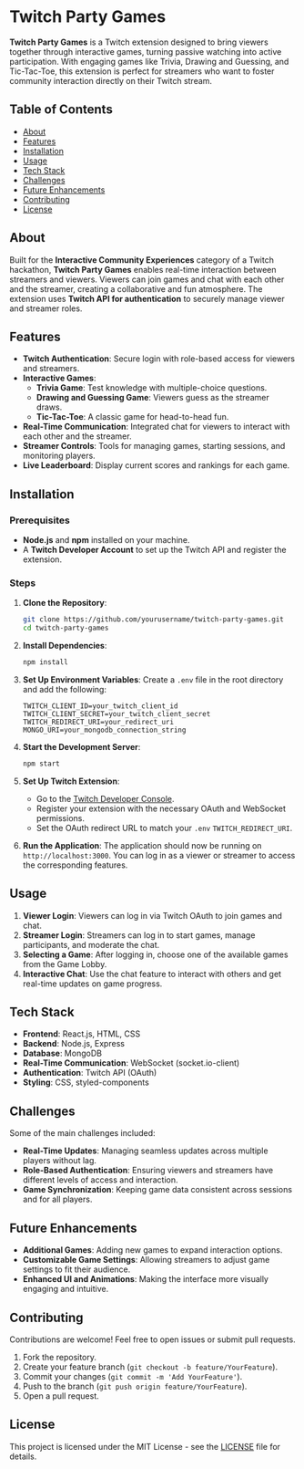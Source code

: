 # Twitch Party Games

**Twitch Party Games** is a Twitch extension designed to bring viewers together through interactive games, turning passive watching into active participation. With engaging games like Trivia, Drawing and Guessing, and Tic-Tac-Toe, this extension is perfect for streamers who want to foster community interaction directly on their Twitch stream.

## Table of Contents
- [About](#about)
- [Features](#features)
- [Installation](#installation)
- [Usage](#usage)
- [Tech Stack](#tech-stack)
- [Challenges](#challenges)
- [Future Enhancements](#future-enhancements)
- [Contributing](#contributing)
- [License](#license)

## About

Built for the **Interactive Community Experiences** category of a Twitch hackathon, **Twitch Party Games** enables real-time interaction between streamers and viewers. Viewers can join games and chat with each other and the streamer, creating a collaborative and fun atmosphere. The extension uses **Twitch API for authentication** to securely manage viewer and streamer roles.

## Features

- **Twitch Authentication**: Secure login with role-based access for viewers and streamers.
- **Interactive Games**:
  - **Trivia Game**: Test knowledge with multiple-choice questions.
  - **Drawing and Guessing Game**: Viewers guess as the streamer draws.
  - **Tic-Tac-Toe**: A classic game for head-to-head fun.
- **Real-Time Communication**: Integrated chat for viewers to interact with each other and the streamer.
- **Streamer Controls**: Tools for managing games, starting sessions, and monitoring players.
- **Live Leaderboard**: Display current scores and rankings for each game.

## Installation

### Prerequisites
- **Node.js** and **npm** installed on your machine.
- A **Twitch Developer Account** to set up the Twitch API and register the extension.

### Steps

1. **Clone the Repository**:
    ```bash
    git clone https://github.com/yourusername/twitch-party-games.git
    cd twitch-party-games
    ```

2. **Install Dependencies**:
    ```bash
    npm install
    ```

3. **Set Up Environment Variables**:
   Create a `.env` file in the root directory and add the following:
    ```plaintext
    TWITCH_CLIENT_ID=your_twitch_client_id
    TWITCH_CLIENT_SECRET=your_twitch_client_secret
    TWITCH_REDIRECT_URI=your_redirect_uri
    MONGO_URI=your_mongodb_connection_string
    ```

4. **Start the Development Server**:
    ```bash
    npm start
    ```

5. **Set Up Twitch Extension**:
   - Go to the [Twitch Developer Console](https://dev.twitch.tv/console).
   - Register your extension with the necessary OAuth and WebSocket permissions.
   - Set the OAuth redirect URL to match your `.env` `TWITCH_REDIRECT_URI`.

6. **Run the Application**:
   The application should now be running on `http://localhost:3000`. You can log in as a viewer or streamer to access the corresponding features.

## Usage

1. **Viewer Login**: Viewers can log in via Twitch OAuth to join games and chat.
2. **Streamer Login**: Streamers can log in to start games, manage participants, and moderate the chat.
3. **Selecting a Game**: After logging in, choose one of the available games from the Game Lobby.
4. **Interactive Chat**: Use the chat feature to interact with others and get real-time updates on game progress.

## Tech Stack

- **Frontend**: React.js, HTML, CSS
- **Backend**: Node.js, Express
- **Database**: MongoDB
- **Real-Time Communication**: WebSocket (socket.io-client)
- **Authentication**: Twitch API (OAuth)
- **Styling**: CSS, styled-components

## Challenges

Some of the main challenges included:
- **Real-Time Updates**: Managing seamless updates across multiple players without lag.
- **Role-Based Authentication**: Ensuring viewers and streamers have different levels of access and interaction.
- **Game Synchronization**: Keeping game data consistent across sessions and for all players.

## Future Enhancements

- **Additional Games**: Adding new games to expand interaction options.
- **Customizable Game Settings**: Allowing streamers to adjust game settings to fit their audience.
- **Enhanced UI and Animations**: Making the interface more visually engaging and intuitive.

## Contributing

Contributions are welcome! Feel free to open issues or submit pull requests.

1. Fork the repository.
2. Create your feature branch (`git checkout -b feature/YourFeature`).
3. Commit your changes (`git commit -m 'Add YourFeature'`).
4. Push to the branch (`git push origin feature/YourFeature`).
5. Open a pull request.

## License

This project is licensed under the MIT License - see the [LICENSE](LICENSE) file for details.

